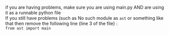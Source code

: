 if you are having problems, make sure you are using main.py AND are using it as a runnable python file  
If you still have problems (such as No such module as `ast` or something like that then remove the following line {line 3 of the file} :  
`from ast import main`
